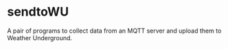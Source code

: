 # sendtoWU
A pair of programs to collect data from an MQTT server and upload them to Weather Underground.
